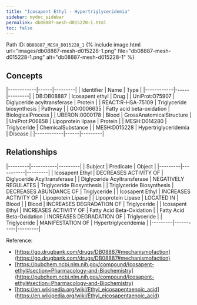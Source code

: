 ```yaml
---
title: "Icosapent Ethyl - Hypertriglyceridemia"
sidebar: mydoc_sidebar
permalink: db08887-mesh-d015228-1.html
toc: false 
---
```



Path ID: `DB08887_MESH_D015228_1`
{% include image.html url="images/db08887-mesh-d015228-1.png" file="db08887-mesh-d015228-1.png" alt="db08887-mesh-d015228-1" %}

## Concepts

|------------|------|---------|
| Identifier | Name | Type    |
|------------|------|---------|
| DB:DB08887 | Icosapent ethyl | Drug |
| UniProt:O75907 | Diglyceride acyltransferase | Protein |
| REACT:R-HSA-75109 | Triglyceride biosynthesis | Pathway |
| GO:0006635 | Fatty acid beta-oxidation | BiologicalProcess |
| UBERON:0000178 | Blood | GrossAnatomicalStructure |
| UniProt:P06858 | Lipoprotein lipase | Protein |
| MESH:D014280 | Triglyceride | ChemicalSubstance |
| MESH:D015228 | Hypertriglyceridemia | Disease |
|------------|------|---------|

## Relationships

|---------|-----------|---------|
| Subject | Predicate | Object  |
|---------|-----------|---------|
| Icosapent Ethyl | DECREASES ACTIVITY OF | Diglyceride Acyltransferase |
| Diglyceride Acyltransferase | NEGATIVELY REGULATES | Triglyceride Biosynthesis |
| Triglyceride Biosynthesis | DECREASES ABUNDANCE OF | Triglyceride |
| Icosapent Ethyl | INCREASES ACTIVITY OF | Lipoprotein Lipase |
| Lipoprotein Lipase | LOCATED IN | Blood |
| Blood | INCREASES DEGRADATION OF | Triglyceride |
| Icosapent Ethyl | INCREASES ACTIVITY OF | Fatty Acid Beta-Oxidation |
| Fatty Acid Beta-Oxidation | INCREASES DEGRADATION OF | Triglyceride |
| Triglyceride | MANIFESTATION OF | Hypertriglyceridemia |
|---------|-----------|---------|

Reference: 
  - [https://go.drugbank.com/drugs/DB08887#mechanismofaction](https://go.drugbank.com/drugs/DB08887#mechanismofaction)
  - [https://pubchem.ncbi.nlm.nih.gov/compound/Icosapent-ethyl#section=Pharmacology-and-Biochemistry](https://pubchem.ncbi.nlm.nih.gov/compound/Icosapent-ethyl#section=Pharmacology-and-Biochemistry)
  - [https://en.wikipedia.org/wiki/Ethyl_eicosapentaenoic_acid](https://en.wikipedia.org/wiki/Ethyl_eicosapentaenoic_acid)
